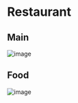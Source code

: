 # Restaurant

## Main

![image](https://user-images.githubusercontent.com/40522320/233794397-fb8170cd-e253-4728-9f28-e73be58dd9d4.png)

## Food

![image](https://user-images.githubusercontent.com/40522320/233775956-bac37069-17bc-4c7a-af8b-38bc0b52884f.png)
